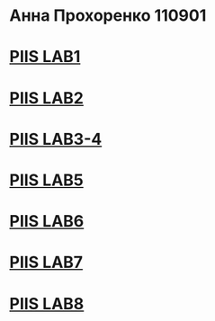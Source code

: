 # Анна Прохоренко 110901

<html lang="en">
<head>
    <meta charset="UTF-8">
    <meta http-equiv="X-UA-Compatible" content="IE=edge">
    <meta name="viewport" content="width=device-width, initial-scale=1.0">
    <title>Document</title>
</head>
<body>
    <h1><a href="PIIS/LAB1/index.html"> PIIS LAB1</a></h1>
    <h1><a href="PIIS/LAB2/index.html"> PIIS LAB2</a></h1>
    <h1><a href="PIIS/LAB3-4/index.html"> PIIS LAB3-4</a></h1>
    <h1><a href="PIIS/LAB5/lab5.html"> PIIS LAB5</a></h1>
    <h1><a href="PIIS/LAB6/lab6.html"> PIIS LAB6</a></h1>
    <h1><a href="PIIS/LAB7/lab7.html"> PIIS LAB7</a></h1>
    <h1><a href="PIIS/LAB8/lab8.html"> PIIS LAB8</a></h1>

</body>
</html>
